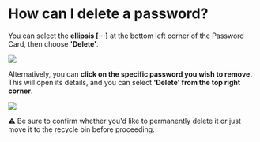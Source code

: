 # How can I delete a password?

<p class="no-margin">You can select the <b>ellipsis [···]</b> at the bottom left corner of the Password Card, then choose <b>'Delete'</b>.  </p>
<p class="no-margin"></p>
<div class="intercom-container"><img src="/assets/img/teams-pro/image_72.png"></div><p class="no-margin">Alternatively, you can <b>click on the specific password you wish to remove. </b>This will open its details, and you can select <b>'Delete' from the top right corner</b>. </p>
<p class="no-margin"></p>
<div class="intercom-container"><img src="/assets/img/teams-pro/image_73.png"></div><p class="no-margin">⚠️ Be sure to confirm whether you'd like to permanently delete it or just move it to the recycle bin before proceeding.</p>

<Hubspot />

